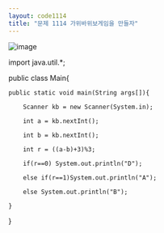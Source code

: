 ```yaml
---
layout: code1114
title: "문제 1114 가위바위보게임을 만들자"
---
```


![image](https://user-images.githubusercontent.com/88480302/135490400-9e45538a-384c-400d-9da0-65b29492e602.png)

import java.util.*;

public class Main{

	public static void main(String args[]){
  
		Scanner kb = new Scanner(System.in);
    
		int a = kb.nextInt();
    
		int b = kb.nextInt();
    
		int r = ((a-b)+3)%3;
    
		if(r==0) System.out.println("D");
    
		else if(r==1)System.out.println("A");
    
		else System.out.println("B");
    
	}
  
}
